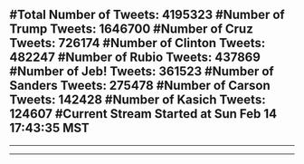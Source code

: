 #Total Number of Tweets: 4195323 
#Number of Trump Tweets: 1646700
#Number of Cruz Tweets: 726174
#Number of Clinton Tweets: 482247
#Number of Rubio Tweets: 437869
#Number of Jeb! Tweets: 361523
#Number of Sanders Tweets: 275478
#Number of Carson Tweets: 142428
#Number of Kasich Tweets: 124607
#Current Stream Started at Sun Feb 14 17:43:35 MST
---
---
---
